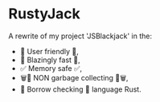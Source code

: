 # RustyJack
A rewrite of my project 'JSBlackjack' in the: 
* 👦 User friendly 👦,
* 🚀 Blazingly fast 🚀, 
* ✅ Memory safe ✅, 
* 🗑️🚫 NON garbage collecting 🚫🗑️,
* 🔎 Borrow checking 🔎
language Rust.
